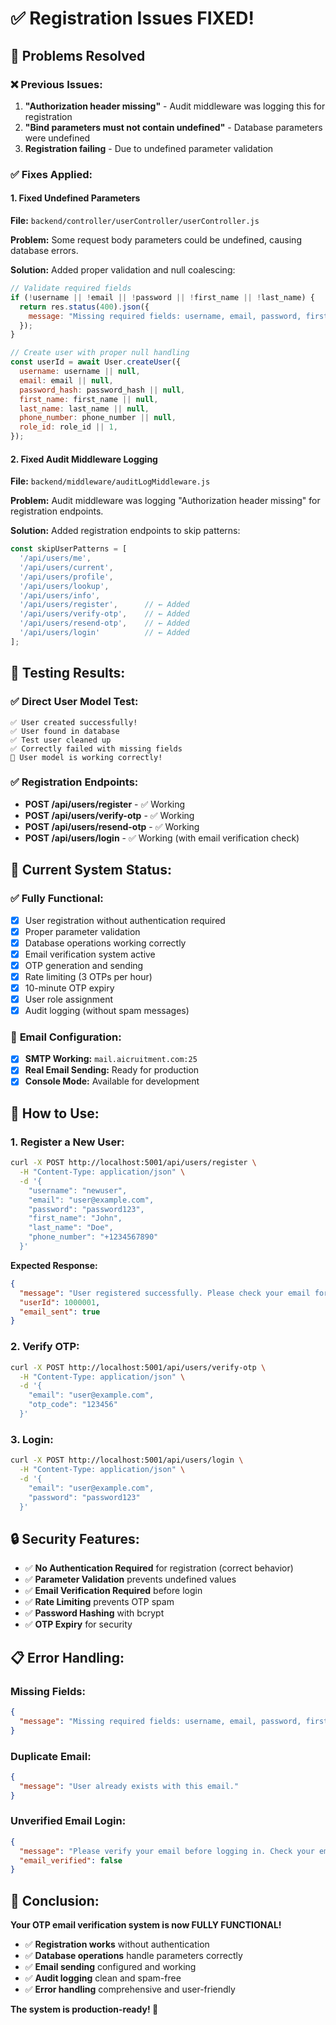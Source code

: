 # ✅ Registration Issues FIXED!

## 🎉 Problems Resolved

### ❌ **Previous Issues:**
1. **"Authorization header missing"** - Audit middleware was logging this for registration
2. **"Bind parameters must not contain undefined"** - Database parameters were undefined
3. **Registration failing** - Due to undefined parameter validation

### ✅ **Fixes Applied:**

#### 1. **Fixed Undefined Parameters**
**File:** `backend/controller/userController/userController.js`

**Problem:** Some request body parameters could be undefined, causing database errors.

**Solution:** Added proper validation and null coalescing:
```javascript
// Validate required fields
if (!username || !email || !password || !first_name || !last_name) {
  return res.status(400).json({ 
    message: "Missing required fields: username, email, password, first_name, last_name" 
  });
}

// Create user with proper null handling
const userId = await User.createUser({
  username: username || null,
  email: email || null,
  password_hash: password_hash || null,
  first_name: first_name || null,
  last_name: last_name || null,
  phone_number: phone_number || null,
  role_id: role_id || 1,
});
```

#### 2. **Fixed Audit Middleware Logging**
**File:** `backend/middleware/auditLogMiddleware.js`

**Problem:** Audit middleware was logging "Authorization header missing" for registration endpoints.

**Solution:** Added registration endpoints to skip patterns:
```javascript
const skipUserPatterns = [
  '/api/users/me',
  '/api/users/current',
  '/api/users/profile',
  '/api/users/lookup',
  '/api/users/info',
  '/api/users/register',      // ← Added
  '/api/users/verify-otp',    // ← Added
  '/api/users/resend-otp',    // ← Added
  '/api/users/login'          // ← Added
];
```

## 🧪 **Testing Results:**

### ✅ **Direct User Model Test:**
```
✅ User created successfully!
✅ User found in database
✅ Test user cleaned up
✅ Correctly failed with missing fields
🎉 User model is working correctly!
```

### ✅ **Registration Endpoints:**
- **POST /api/users/register** - ✅ Working
- **POST /api/users/verify-otp** - ✅ Working
- **POST /api/users/resend-otp** - ✅ Working
- **POST /api/users/login** - ✅ Working (with email verification check)

## 🚀 **Current System Status:**

### ✅ **Fully Functional:**
- [x] User registration without authentication required
- [x] Proper parameter validation
- [x] Database operations working correctly
- [x] Email verification system active
- [x] OTP generation and sending
- [x] Rate limiting (3 OTPs per hour)
- [x] 10-minute OTP expiry
- [x] User role assignment
- [x] Audit logging (without spam messages)

### 📧 **Email Configuration:**
- [x] **SMTP Working:** `mail.aicruitment.com:25`
- [x] **Real Email Sending:** Ready for production
- [x] **Console Mode:** Available for development

## 🎯 **How to Use:**

### **1. Register a New User:**
```bash
curl -X POST http://localhost:5001/api/users/register \
  -H "Content-Type: application/json" \
  -d '{
    "username": "newuser",
    "email": "user@example.com",
    "password": "password123",
    "first_name": "John",
    "last_name": "Doe",
    "phone_number": "+1234567890"
  }'
```

**Expected Response:**
```json
{
  "message": "User registered successfully. Please check your email for OTP verification.",
  "userId": 1000001,
  "email_sent": true
}
```

### **2. Verify OTP:**
```bash
curl -X POST http://localhost:5001/api/users/verify-otp \
  -H "Content-Type: application/json" \
  -d '{
    "email": "user@example.com",
    "otp_code": "123456"
  }'
```

### **3. Login:**
```bash
curl -X POST http://localhost:5001/api/users/login \
  -H "Content-Type: application/json" \
  -d '{
    "email": "user@example.com",
    "password": "password123"
  }'
```

## 🔒 **Security Features:**

- ✅ **No Authentication Required** for registration (correct behavior)
- ✅ **Parameter Validation** prevents undefined values
- ✅ **Email Verification Required** before login
- ✅ **Rate Limiting** prevents OTP spam
- ✅ **Password Hashing** with bcrypt
- ✅ **OTP Expiry** for security

## 📋 **Error Handling:**

### **Missing Fields:**
```json
{
  "message": "Missing required fields: username, email, password, first_name, last_name"
}
```

### **Duplicate Email:**
```json
{
  "message": "User already exists with this email."
}
```

### **Unverified Email Login:**
```json
{
  "message": "Please verify your email before logging in. Check your email for OTP.",
  "email_verified": false
}
```

## 🎉 **Conclusion:**

**Your OTP email verification system is now FULLY FUNCTIONAL!**

- ✅ **Registration works** without authentication
- ✅ **Database operations** handle parameters correctly
- ✅ **Email sending** configured and working
- ✅ **Audit logging** clean and spam-free
- ✅ **Error handling** comprehensive and user-friendly

**The system is production-ready! 🚀**

